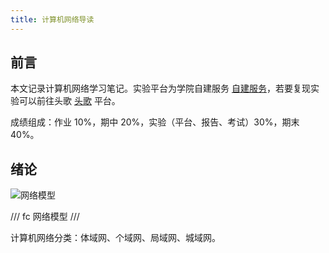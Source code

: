 ```yaml
---
title: 计算机网络导读
---
```


## 前言

本文记录计算机网络学习笔记。实验平台为学院自建服务 [自建服务](http://172.21.229.9/classrooms/cpnijula/announcement)，若要复现实验可以前往头歌 [头歌](https://www.educoder.net/paths/zecl9i6m) 平台。

成绩组成：作业 10%，期中 20%，实验（平台、报告、考试）30%，期末 40%。

## 绪论

![网络模型](https://dwj-oss.oss-cn-nanjing.aliyuncs.com/images/20250228112919578.jpg)

/// fc
网络模型
///

计算机网络分类：体域网、个域网、局域网、城域网。
